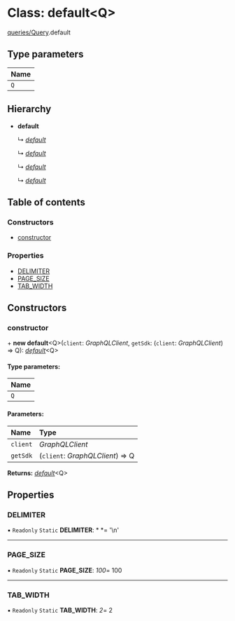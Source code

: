 # Class: default<Q\>

[queries/Query](../modules/queries_query.md).default

## Type parameters

Name |
:------ |
`Q` |

## Hierarchy

* **default**

  ↳ [*default*](queries_commit.default.md)

  ↳ [*default*](queries_file.default.md)

  ↳ [*default*](queries_release.default.md)

  ↳ [*default*](queries_repository.default.md)

## Table of contents

### Constructors

- [constructor](queries_query.default.md#constructor)

### Properties

- [DELIMITER](queries_query.default.md#delimiter)
- [PAGE\_SIZE](queries_query.default.md#page_size)
- [TAB\_WIDTH](queries_query.default.md#tab_width)

## Constructors

### constructor

\+ **new default**<Q\>(`client`: *GraphQLClient*, `getSdk`: (`client`: *GraphQLClient*) => Q): [*default*](queries_query.default.md)<Q\>

#### Type parameters:

Name |
:------ |
`Q` |

#### Parameters:

Name | Type |
:------ | :------ |
`client` | *GraphQLClient* |
`getSdk` | (`client`: *GraphQLClient*) => Q |

**Returns:** [*default*](queries_query.default.md)<Q\>

## Properties

### DELIMITER

▪ `Readonly` `Static` **DELIMITER**: *
*= '\n'

___

### PAGE\_SIZE

▪ `Readonly` `Static` **PAGE\_SIZE**: *100*= 100

___

### TAB\_WIDTH

▪ `Readonly` `Static` **TAB\_WIDTH**: *2*= 2
